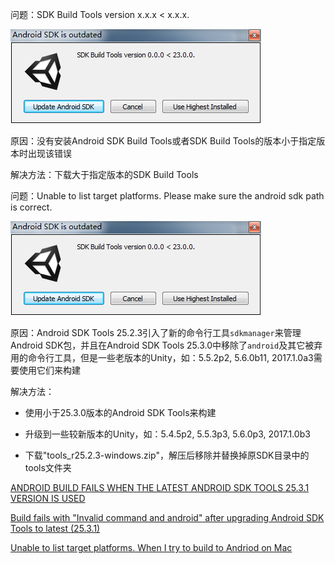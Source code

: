 问题：SDK Build Tools version x.x.x < x.x.x.

![img](Unity打Android包SDK问题.assets/1542849616303.png) 

原因：没有安装Android SDK Build Tools或者SDK Build Tools的版本小于指定版本时出现该错误

解决方法：下载大于指定版本的SDK Build Tools



 问题：Unable to list target platforms. Please make sure the android sdk path is correct.

![img](Unity打Android包SDK问题.assets/1542849673070.png) 

原因：Android SDK Tools 25.2.3引入了新的命令行工具`sdkmanager`来管理Android SDK包，并且在Android SDK Tools 25.3.0中移除了`android`及其它被弃用的命令行工具，但是一些老版本的Unity，如：5.5.2p2, 5.6.0b11, 2017.1.0a3需要使用它们来构建

解决方法：

- 使用小于25.3.0版本的Android SDK Tools来构建

- 升级到一些较新版本的Unity，如：5.4.5p2, 5.5.3p3, 5.6.0p3, 2017.1.0b3

- 下载"tools_r25.2.3-windows.zip"，解压后移除并替换掉原SDK目录中的tools文件夹

 

[ANDROID BUILD FAILS WHEN THE LATEST ANDROID SDK TOOLS 25.3.1 VERSION IS USED](https://issuetracker.unity3d.com/issues/android-build-fails-when-the-latest-android-sdk-tools-25-dot-3-1-version-is-used)

[Build fails with "Invalid command and android" after upgrading Android SDK Tools to latest (25.3.1)](https://forum.unity.com/threads/build-fails-with-invalid-command-and-android-after-upgrading-android-sdk-tools-to-latest-25-3-1.460911/)

[Unable to list target platforms. When I try to build to Andriod on Mac](https://answers.unity.com/questions/1320634/unable-to-list-target-platforms-when-i-try-to-buil.html)